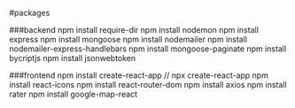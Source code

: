 #packages

  ###backend
    npm install require-dir
    npm install nodemon
    npm install express
    npm install mongoose
    npm install nodemailer
    npm install nodemailer-express-handlebars
    npm install mongoose-paginate
    npm install bycriptjs
    npm install jsonwebtoken
    
  ###frontend
    npm install create-react-app // npx create-react-app
    npm install react-icons
    npm install react-router-dom
    npm install axios
    npm install rater
    npm install google-map-react




